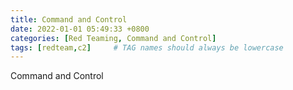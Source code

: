 ```yaml
---
title: Command and Control
date: 2022-01-01 05:49:33 +0800
categories: [Red Teaming, Command and Control]
tags: [redteam,c2]     # TAG names should always be lowercase
---
```


Command and Control
